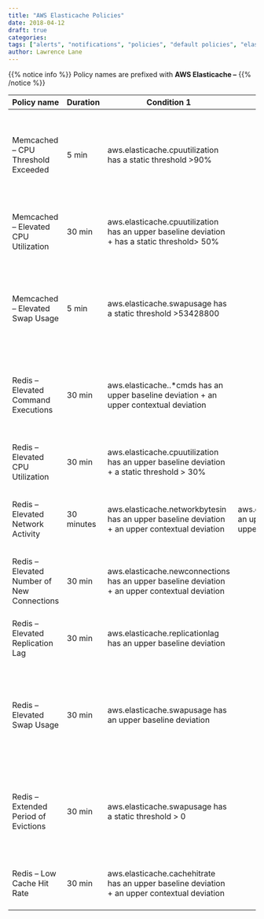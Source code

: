 ```yaml
---
title: "AWS Elasticache Policies"
date: 2018-04-12
draft: true
categories:
tags: ["alerts", "notifications", "policies", "default policies", "elasticache", "aws"]
author: Lawrence Lane
---
```

{{% notice info %}}
Policy names are prefixed with **AWS Elasticache –**
{{% /notice %}}

| Policy name                                | Duration   | Condition 1                                                                                    | (and) Condition 2                                                                              | Category | Description                                                                                                                                                                             |
|--------------------------------------------|------------|------------------------------------------------------------------------------------------------|------------------------------------------------------------------------------------------------|----------|-----------------------------------------------------------------------------------------------------------------------------------------------------------------------------------------|
| Memcached – CPU Threshold Exceeded         | 5 min      | aws.elasticache.cpuutilization has a static threshold >90%                                     |                                                                                                | CRITICAL | The Memcached Node has exceeded the CPU threshold of 90%. The cache cluster may need to be scaled, either by using a larger node type or by adding more nodes.                          |
| Memcached – Elevated CPU Utilization       | 30 min     | aws.elasticache.cpuutilization  has an upper baseline deviation + has a static threshold> 50%  |                                                                                                | WARNING  | CPU utilization for the Memcached Node has been higher than expected for at least 30 minutes.                                                                                           |
| Memcached – Elevated Swap Usage            | 5 min      | aws.elasticache.swapusage has a static threshold >53428800                                     |                                                                                                | CRITICAL | Swap usage on the Memcached Node has exceeded 50 MB. It is recommended that you increase the value of the ConnectionOverhead parameter.                                                 |
| Redis – Elevated Command Executions        | 30 min     | aws.elasticache..*cmds has an upper baseline deviation + an upper contextual deviation         |                                                                                                | WARNING  | One or more command types on the Redis node have been experiencing a higher than expected number of executions for at least 30 minutes.                                                 |
| Redis – Elevated CPU Utilization           | 30 min     | aws.elasticache.cpuutilization has an upper baseline deviation + a static threshold > 30%      |                                                                                                | WARNING  | CPU utilization for the Redis Node has been higher than expected for at least 30 minutes.                                                                                               |
| Redis – Elevated Network Activity          | 30 minutes | aws.elasticache.networkbytesin has an upper baseline deviation + an upper contextual deviation | aws.elasticache.networkbytesouthas an upper baseline deviation + an upper contextual deviation | WARNING  | Network activity to/from the Redis node has been higher than expected for at least 30 minutes.                                                                                          |
| Redis – Elevated Number of New Connections | 30 min     | aws.elasticache.newconnections has an upper baseline deviation + an upper contextual deviation |                                                                                                | WARNING  | The number of new connections being opened to the Redis node has beenhigher than expected for at least 30 minutes.                                                                      |
| Redis – Elevated Replication Lag           | 30 min     | aws.elasticache.replicationlag has an upper baseline deviation                                 |                                                                                                | WARNING  | Replication lag for the Redis node has been higher than expected for atleast 30 minutes.                                                                                                |
| Redis – Elevated Swap Usage                | 30 min     | aws.elasticache.swapusage has an upper baseline deviation                                      |                                                                                                | WARNING  | Swap usage on the Redis Node has been higher than expected for at least30 minutes. Extended swapping indicates a low physical memory condition,and can lead to performance degradation. |
| Redis – Extended Period of Evictions       | 30 min     | aws.elasticache.swapusage has a static threshold > 0                                           |                                                                                                | WARNING  | Evictions for the Redis node have been greater than 0 for at least 30minutes. This could indicate a low memory condition, and may impactperformance.                                    |
| Redis – Low Cache Hit Rate                 | 30 min     | aws.elasticache.cachehitrate has an upper baseline deviation + an upper contextual deviation   |                                                                                                | WARNING  | The cache hit rate for the Redis node has been lower than expected forat least 30 minutes.                                                                                              |
